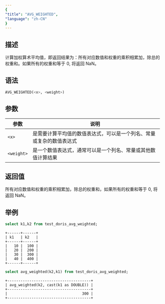 ```yaml
---
{
"title": "AVG_WEIGHTED",
"language": "zh-CN"
}
---
```


## 描述

计算加权算术平均值，即返回结果为：所有对应数值和权重的乘积相累加，除总的权重和。如果所有的权重和等于 0, 将返回 NaN。

## 语法

```sql
AVG_WEIGHTED(<x>, <weight>)
```

## 参数

| 参数 | 说明 |
| -- | -- |
| `<x>` | 是需要计算平均值的数值表达式，可以是一个列名、常量或复杂的数值表达式 |
| `<weight>` | 是一个数值表达式，通常可以是一个列名、常量或其他数值计算结果 |

## 返回值

所有对应数值和权重的乘积相累加，除总的权重和，如果所有的权重和等于 0, 将返回 NaN。

## 举例

```sql
select k1,k2 from test_doris_avg_weighted;
```

```text
+------+------+
| k1   | k2   |
+------+------+
|   10 |  100 |
|   20 |  200 |
|   30 |  300 |
|   40 |  400 |
+------+------+
```

```sql
select avg_weighted(k2,k1) from test_doris_avg_weighted;
```

```text
+--------------------------------------+
| avg_weighted(k2, cast(k1 as DOUBLE)) |
+--------------------------------------+
|                                  300 |
+--------------------------------------+
```
